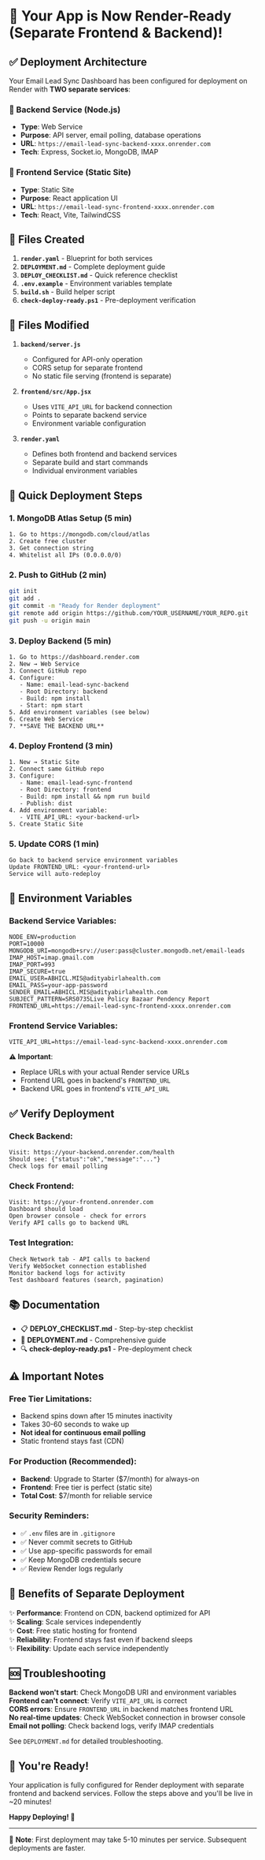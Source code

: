 # 🎉 Your App is Now Render-Ready (Separate Frontend & Backend)!

## ✅ Deployment Architecture

Your Email Lead Sync Dashboard has been configured for deployment on Render with **TWO separate services**:

### 🔷 Backend Service (Node.js)
- **Type**: Web Service
- **Purpose**: API server, email polling, database operations
- **URL**: `https://email-lead-sync-backend-xxxx.onrender.com`
- **Tech**: Express, Socket.io, MongoDB, IMAP

### 🔶 Frontend Service (Static Site)
- **Type**: Static Site
- **Purpose**: React application UI
- **URL**: `https://email-lead-sync-frontend-xxxx.onrender.com`
- **Tech**: React, Vite, TailwindCSS

## 📝 Files Created

1. **`render.yaml`** - Blueprint for both services
2. **`DEPLOYMENT.md`** - Complete deployment guide
3. **`DEPLOY_CHECKLIST.md`** - Quick reference checklist
4. **`.env.example`** - Environment variables template
5. **`build.sh`** - Build helper script
6. **`check-deploy-ready.ps1`** - Pre-deployment verification

## 🔧 Files Modified

1. **`backend/server.js`**
   - Configured for API-only operation
   - CORS setup for separate frontend
   - No static file serving (frontend is separate)

2. **`frontend/src/App.jsx`**
   - Uses `VITE_API_URL` for backend connection
   - Points to separate backend service
   - Environment variable configuration

3. **`render.yaml`**
   - Defines both frontend and backend services
   - Separate build and start commands
   - Individual environment variables

## 🚀 Quick Deployment Steps

### 1. MongoDB Atlas Setup (5 min)
```
1. Go to https://mongodb.com/cloud/atlas
2. Create free cluster
3. Get connection string
4. Whitelist all IPs (0.0.0.0/0)
```

### 2. Push to GitHub (2 min)
```bash
git init
git add .
git commit -m "Ready for Render deployment"
git remote add origin https://github.com/YOUR_USERNAME/YOUR_REPO.git
git push -u origin main
```

### 3. Deploy Backend (5 min)
```
1. Go to https://dashboard.render.com
2. New → Web Service
3. Connect GitHub repo
4. Configure:
   - Name: email-lead-sync-backend
   - Root Directory: backend
   - Build: npm install
   - Start: npm start
5. Add environment variables (see below)
6. Create Web Service
7. **SAVE THE BACKEND URL**
```

### 4. Deploy Frontend (3 min)
```
1. New → Static Site
2. Connect same GitHub repo
3. Configure:
   - Name: email-lead-sync-frontend
   - Root Directory: frontend
   - Build: npm install && npm run build
   - Publish: dist
4. Add environment variable:
   - VITE_API_URL: <your-backend-url>
5. Create Static Site
```

### 5. Update CORS (1 min)
```
Go back to backend service environment variables
Update FRONTEND_URL: <your-frontend-url>
Service will auto-redeploy
```

## 🔐 Environment Variables

### Backend Service Variables:
```env
NODE_ENV=production
PORT=10000
MONGODB_URI=mongodb+srv://user:pass@cluster.mongodb.net/email-leads
IMAP_HOST=imap.gmail.com
IMAP_PORT=993
IMAP_SECURE=true
EMAIL_USER=ABHICL.MIS@adityabirlahealth.com
EMAIL_PASS=your-app-password
SENDER_EMAIL=ABHICL.MIS@adityabirlahealth.com
SUBJECT_PATTERN=SRS0735Live Policy Bazaar Pendency Report
FRONTEND_URL=https://email-lead-sync-frontend-xxxx.onrender.com
```

### Frontend Service Variables:
```env
VITE_API_URL=https://email-lead-sync-backend-xxxx.onrender.com
```

**⚠️ Important**: 
- Replace URLs with your actual Render service URLs
- Frontend URL goes in backend's `FRONTEND_URL`
- Backend URL goes in frontend's `VITE_API_URL`

## ✅ Verify Deployment

### Check Backend:
```
Visit: https://your-backend.onrender.com/health
Should see: {"status":"ok","message":"..."}
Check logs for email polling
```

### Check Frontend:
```
Visit: https://your-frontend.onrender.com
Dashboard should load
Open browser console - check for errors
Verify API calls go to backend URL
```

### Test Integration:
```
Check Network tab - API calls to backend
Verify WebSocket connection established
Monitor backend logs for activity
Test dashboard features (search, pagination)
```

## 📚 Documentation

- 📋 **DEPLOY_CHECKLIST.md** - Step-by-step checklist
- 📖 **DEPLOYMENT.md** - Comprehensive guide
- 🔍 **check-deploy-ready.ps1** - Pre-deployment check

## ⚠️ Important Notes

### Free Tier Limitations:
- Backend spins down after 15 minutes inactivity
- Takes 30-60 seconds to wake up
- **Not ideal for continuous email polling**
- Static frontend stays fast (CDN)

### For Production (Recommended):
- **Backend**: Upgrade to Starter ($7/month) for always-on
- **Frontend**: Free tier is perfect (static site)
- **Total Cost**: $7/month for reliable service

### Security Reminders:
- ✅ `.env` files are in `.gitignore`
- ✅ Never commit secrets to GitHub
- ✅ Use app-specific passwords for email
- ✅ Keep MongoDB credentials secure
- ✅ Review Render logs regularly

## 🎊 Benefits of Separate Deployment

✨ **Performance**: Frontend on CDN, backend optimized for API  
✨ **Scaling**: Scale services independently  
✨ **Cost**: Free static hosting for frontend  
✨ **Reliability**: Frontend stays fast even if backend sleeps  
✨ **Flexibility**: Update each service independently  

## 🆘 Troubleshooting

**Backend won't start**: Check MongoDB URI and environment variables  
**Frontend can't connect**: Verify `VITE_API_URL` is correct  
**CORS errors**: Ensure `FRONTEND_URL` in backend matches frontend URL  
**No real-time updates**: Check WebSocket connection in browser console  
**Email not polling**: Check backend logs, verify IMAP credentials  

See `DEPLOYMENT.md` for detailed troubleshooting.

## 🚀 You're Ready!

Your application is fully configured for Render deployment with separate frontend and backend services. Follow the steps above and you'll be live in ~20 minutes!

**Happy Deploying! 🎉**

---

📝 **Note**: First deployment may take 5-10 minutes per service. Subsequent deployments are faster.
